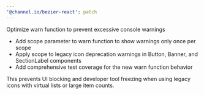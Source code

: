 ```yaml
---
'@channel.io/bezier-react': patch
---
```


Optimize warn function to prevent excessive console warnings

- Add scope parameter to warn function to show warnings only once per scope
- Apply scope to legacy icon deprecation warnings in Button, Banner, and SectionLabel components
- Add comprehensive test coverage for the new warn function behavior

This prevents UI blocking and developer tool freezing when using legacy icons with virtual lists or large item counts.